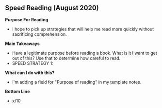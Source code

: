## Speed Reading (August 2020)

**Purpose For Reading**
- I hope to pick up strategies that will help me read more quickly without sacrificing comprehension.

**Main Takeaways**
- Have a legitimate purpose before reading a book. What is it I want to get out of this? Use that to determine how careful to read.
- SPEED STRATEGY 1:

**What can I do with this?**
- I'm adding a field for "Purpose of reading" in my template notes.

**Bottom Line**
- x/10
<!--stackedit_data:
eyJoaXN0b3J5IjpbMTU4MjQwNDE0MSwtMTc2OTQ4NzAwMCwtND
YxOTcyMzQ4LC0xNTQ0NzIxODE2LDEzMDQxMTkxNjUsLTM2MTI2
Mjg5OF19
-->